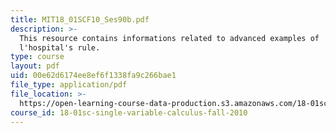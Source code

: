 ```yaml
---
title: MIT18_01SCF10_Ses90b.pdf
description: >-
  This resource contains informations related to advanced examples of
  l'hospital's rule.
type: course
layout: pdf
uid: 00e62d6174ee8ef6f1338fa9c266bae1
file_type: application/pdf
file_location: >-
  https://open-learning-course-data-production.s3.amazonaws.com/18-01sc-single-variable-calculus-fall-2010/00e62d6174ee8ef6f1338fa9c266bae1_MIT18_01SCF10_Ses90b.pdf
course_id: 18-01sc-single-variable-calculus-fall-2010
---
```

